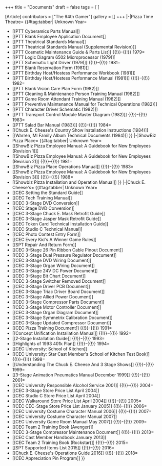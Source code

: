 +++
title = "Documents"
draft = false
tags = [ ]

[Article]
contributors = ["The 64th Gamer"]
gallery = []
+++
<tabber>
|-|Pizza Time Theatre=
{{#tag:tabber|
Unknown Year=
* [[PTT Cyberamics Parts Manual]]
* [[PTT Blank Employee Application Document]]
* [[PTT Theatrical Standards Manual]]
* [[PTT Theatrical Standards Manual (Supplemental Revision)]]
* [[PTT Cosmetic Maintenance Guide & Parts List]]
{{!}}-{{!}}
1979=
* [[PTT Logic Diagram 6502 Microprocessor (1979)]]
* [[PTT Schematic Light Driver (1979)]]
{{!}}-{{!}}
1981=
* [[PTT Blank Reservation Form (1981)]]
* [[PTT Birthday Host/Hostess Performance Workbook (1981)]]
* [[PTT Birthday Host/Hostess Performance Manual (1981)]]
{{!}}-{{!}}
1982=
* [[PTT Blank Vision Care Plan Form (1982)]]
* [[PTT Cleaning & Maintenance Person Training Manual (1982)]]
* [[PTT Game Room Attendant Training Manual (1982)]]
* [[PTT Preventive Maintenance Manual for Technical Operations (1982)]]
* [[PTT Character Driver Schematic (1982)]]
* [[PTT Transport Control Module Master Diagram (1982)]]
{{!}}-{{!}}
1983=
* [[PTT Salad Bar Manual (1983)]]
{{!}}-{{!}}
1984=
* [[Chuck E. Cheese's Country Show Installation Instructions (1984)]]
* [[Warren, MI Family Album Technical Documents (1984)]]
}}
|-|ShowBiz Pizza Place=
{{#tag:tabber|
Unknown Year=
* [[ShowBiz Pizza Employee Manual: A Guidebook for New Employees (Revision 1)]]
* [[ShowBiz Pizza Employee Manual: A Guidebook for New Employees (Revision 2)]]
{{!}}-{{!}}
1981=
* [[ShowBiz Pizza Place Operations Manual]]
{{!}}-{{!}}
1983=
* [[ShowBiz Pizza Employee Manual: A Guidebook for New Employees (Revision 3)]]
{{!}}-{{!}}
1988=
* [[Showbiz Pizza Installation and Operation Manual]]
}}
|-|Chuck E. Cheese's=
{{#tag:tabber|
Unknown Year=
* [[CEC Setting the Standard Guide]]
* [[CEC Tech Training Manual]]
* [[CEC 3-Stage DVD Conversion]]
* [[CEC Stage DVD Conversion]]
* [[CEC 3-Stage Chuck E. Mask Retrofit Guide]]
* [[CEC 3-Stage Jasper Mask Retrofit Guide]]
* [[CEC Token Card Technical Installation Guide]]
* [[CEC Studio C Technical Manual]]
* [[CEC Photo Contest Entry Form]]
* [[CEC Every Kid's A Winner Game Rules]]
* [[SPT Repair And Return Form]]
* [[CEC 3-Stage 26 Pin Ribbon Cable Pinout Document]]
* [[CEC 3-Stage Dual Pressure Regulator Document]]
* [[CEC 3-Stage DVD Wiring Document]]
* [[CEC 3-Stage Organ Wiring Document]]
* [[CEC 3-Stage 24V DC Power Document]]
* [[CEC 3-Stage Bit Chart Document]]
* [[CEC 3-Stage Switcher Removed Document]]
* [[CEC 3-Stage Driver PCB Document]]
* [[CEC 3-Stage Triac Driver Board Document]]
* [[CEC 3-Stage Allied Power Document]]
* [[CEC 3-Stage Compressor Parts Document]]
* [[CEC 3-Stage Motor Controller Document]]
* [[CEC 3-Stage Organ Diagram Document]]
* [[CEC 3-Stage Symmetrix Calibration Document]]
* [[CEC 3-Stage Updated Compressor Document]]
* [[CEC Pizza Training Document]]
{{!}}-{{!}}
1991=
* [[Concept Unification Installation Manual]]
{{!}}-{{!}}
1992=
* [[2-Stage Installation Guide]]
{{!}}-{{!}}
1993=
* [[Highlights of 1993 401k Plan]]
{{!}}-{{!}}
1994=
* [[CEC University: School of Kitchen]]
* [[CEC University: Star Cast Member's School of Kitchen Test Book]]
{{!}}-{{!}}
1998=
* [[Understanding The Chuck E. Cheese And 3 Stage Shows]]
{{!}}-{{!}}
1999=
* [[3-Stage Animation Pneumatics Manual December 1999]]
{{!}}-{{!}}
2001=
* [[CEC University Responsible Alcohol Service 2001]]
{{!}}-{{!}}
2004=
* [[CEC 3-Stage Store Price List April 2004]]
* [[CEC Studio C Store Price List April 2004]]
* [[CEC Walkaround Store Price List April 2004]]
{{!}}-{{!}}
2005=
* [[CEC CEC-Stage Store Price List January 2005]] 
{{!}}-{{!}}
2006=
* [[CEC University Costume Character Manual 2006]]
{{!}}-{{!}}
2007=
* [[CEC University Costume Character Manual 2007]]
* [[CEC University Game Room Manual May 2007]]
{{!}}-{{!}}
2009=
* [[CEC Team 2 Training Book (Avenger)]]
* [[CEC 3-Stage Compressor Maintenance Document]]
{{!}}-{{!}}
2013=
* [[CEC Cast Member Handbook January 2013]]
* [[CEC Team 2 Training Book (Rockstar)]]
{{!}}-{{!}}
2015=
* [[SPT Supported Items List 2015]]
{{!}}-{{!}}
2016=
* [[Chuck E. Cheese's Operations Guide 2016]]
{{!}}-{{!}}
2018=
* [[CEC Appreciation Pin Program]]
}}
</tabber>